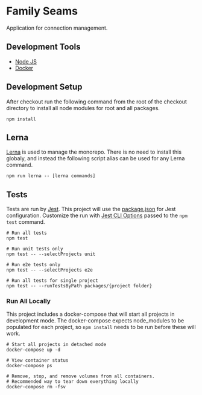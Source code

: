 # Family Seams #
Application for connection management.

## Development Tools ##

* [Node JS](https://nodejs.org/en/download/)
* [Docker](https://docs.docker.com/get-docker/)

## Development Setup ##

After checkout run the following command from the root of the
checkout directory to install all node modules for root and
all packages.

```
npm install
```

## Lerna ##
[Lerna](https://github.com/lerna/lerna) is used to manage the monorepo.
There is no need to install this globaly, and instead the following
script alias can be used for any Lerna command.

```
npm run lerna -- [lerna commands]
```

## Tests ##
Tests are run by [Jest](https://jestjs.io/docs/en/getting-started.html).
This project will use the [package.json](https://jestjs.io/docs/en/configuration) for Jest configuration.
Customize the run with [Jest CLI Options](https://jestjs.io/docs/en/cli) passed to the `npm test` command.

```
# Run all tests
npm test

# Run unit tests only
npm test -- --selectProjects unit

# Run e2e tests only
npm test -- --selectProjects e2e

# Run all tests for single project
npm test -- --runTestsByPath packages/{project folder}
```

### Run All Locally

This project includes a docker-compose that will start all projects in development 
mode. The docker-compose expects node_modules to be populated for each project, so 
`npm install` needs to be run before these will work.

```
# Start all projects in detached mode
docker-compose up -d

# View container status
docker-compose ps

# Remove, stop, and remove volumes from all containers.
# Recommended way to tear down everything locally
docker-compose rm -fsv
```
